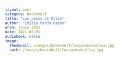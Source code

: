 ```yaml
---
layout: post
category: bookshelf
title: "Los pazos de Ulloa"
author: "Emilia Pardo Bazán"
when: Junio 2021
date: 2021-06-01
audiobook: False
image:
  thumbnail: /images/bookshelf/lospazosdeulloa.jpg
  path: /images/bookshelf/lospazosdeulloa.jpg
---
```

